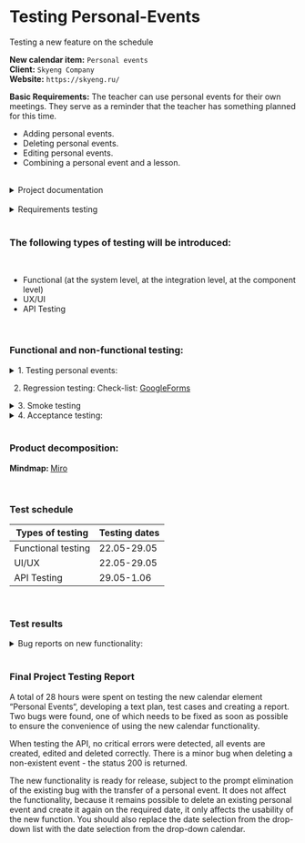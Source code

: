 # Testing Personal-Events
 Testing a new feature on the schedule

<b>New calendar item:</b> `Personal events` <br>
<b>Client:</b> `Skyeng Company` <br>
<b>Website:</b> `https://skyeng.ru/` <br>

<b>Basic Requirements:</b> The teacher can use personal events for their own meetings. They serve as a reminder that the teacher has something planned for this time.
<ul>
<li> Adding personal events. </li>
<li> Deleting personal events. </li>
<li> Editing personal events. </li>
<li> Combining a personal event and a lesson. </li>
</ul>

<br>

<details><summary>Project documentation</summary><br>

We have added a new element to the calendar — `personal events`. <br>
The teacher can use personal events for their own meetings. <br>
They serve as a reminder that the teacher has something planned for this time. <br>

 ![image](https://user-images.githubusercontent.com/115921753/202154586-f287e898-00e2-4a54-8666-169fb0e6ca4c.png)

<h3><b>Operations with personal events:</b></h3><br>
<ins>Adding personal events.</ins><br>
The teacher can add a personal event in two ways:
 
<ul>
 <li> click into the slot, </li>
 <li> click on the plus sign. </li>
</ul>
 
When adding a personal event:
 
<ul>
 <li> The name is a required parameter, but no more than 40 characters. </li>
 <li> Date and time are required parameters. </li>
 <li> Description — optional to fill in, there is no limit on characters. You can't insert pictures at this stage. Markdowns and links are available. </li>
 <li> The event color is gray by default. </li>
</ul>

![image](https://user-images.githubusercontent.com/115921753/202159943-37ccfc58-cfc0-41dc-af64-7b7e858ebb5b.png)

<ins> Deleting personal events. </ins> <br>
To delete a personal event, click on it and click the "Delete" button.
 
 ![image](https://user-images.githubusercontent.com/115921753/202161387-3b834857-8f9e-4bd8-ac55-ea9ff0600eff.png)

<ins> Editing personal events. </ins> <br>
In order to edit a personal event, you need to click on it and click "Edit". <br>
When editing, you can change:

<ul>
 <li> title, </li>
 <li> colour, </li>
 <li> description, </li>
 <li> time. </li>
</ul>
 
![image](https://user-images.githubusercontent.com/115921753/202164925-5d37694b-33d0-41bf-a41d-30d23ec97515.png)

<ins> Combining a personal event and a lesson. </ins><br>
If the event and the lesson coincide in time, the lesson is always displayed above everything. <br>
If two events occur at the same time, the one that was created last is displayed above. <br>
 
![image](https://user-images.githubusercontent.com/115921753/202165484-fab20d20-7d75-47f1-b192-67f7fd6ddd6a.png)
 
</details>

<br>

<details><summary>Requirements testing</summary><br>

| Requirement | Question to requirement |
| ----------- | ----------- |
| The teacher can add a personal event in two ways:<br> - click on the slot, <br> - click on the plus. | The description of the location of the “slot” and “plus" is missing. |
| When editing, you can change: <br> - name, <br> - color, <br> - description, <br> - time. | The possibility of changing the date is missing from the list. |
| When adding a personal event: <br> - The name is a mandatory parameter, but no more than 40 characters. | What are the limitations on the validity/invalidity of the accepted values. |
| Combining a personal event and a lesson. <br> If the event and the lesson coincide in time, the lesson is always displayed above everything. | There is not enough layout to illustrate the correct overlay of the event on the lesson. |
| Deleting personal events. <br> To delete a personal event, click on it and click the "Delete" button. | On the layout, the format of the lesson duration is displayed in minutes. For the convenience of perception, it is worth changing the format to hh:mm. |
| When adding a personal event: <br> - Date and time are required parameters. | There is not enough layout displaying the correct implementation of the date and time selection. |
 
</details>

<br>

<h3>The following types of testing will be introduced:</h3><br>
<ul>
<li> Functional (at the system level, at the integration level, at the component level) </li>
<li> UX/UI </li>
<li> API Testing </li>
</ul><br>
 
<h3> Functional and non-functional testing: </h3>
<details><summary> 1. Testing personal events: </summary><br>
 
<details><summary>Test case: Qase.io screenshots</summary><br>
 
![image](https://user-images.githubusercontent.com/115921753/202199663-248d023a-8ab8-49d6-8c7c-d73408516cb5.png)

![image](https://user-images.githubusercontent.com/115921753/202199808-2f162d9c-5eab-4d68-9d2e-1ddbfde8f06e.png)

![image](https://user-images.githubusercontent.com/115921753/202199884-8a3267d4-b489-4680-b5b3-1ad473af495d.png)

</details>
 
- Check-list: [GoogleForms](https://docs.google.com/spreadsheets/d/1enX6mXvP5Iyqux22HUFBBASAZLnSvlqmW2QBrSLgYHU/edit?usp=sharing)
  
<details><summary> Postman collections: screenshots </summary><br>
 
![Снимок экрана (21)](https://user-images.githubusercontent.com/115921753/202204698-aec6248a-8498-4569-8a49-57747204095f.png)

![Снимок экрана (22)](https://user-images.githubusercontent.com/115921753/202204724-59f371fc-51eb-4c49-acf1-ad8c0fa04d52.png)
 
![Снимок экрана (25)](https://user-images.githubusercontent.com/115921753/202205151-a153bf9c-1555-4d3c-9679-a1f99fd51131.png)

![Снимок экрана (23)](https://user-images.githubusercontent.com/115921753/202205170-19c5fc97-95b3-4dd8-a02e-5d5bba017ee3.png)

![Снимок экрана (26)](https://user-images.githubusercontent.com/115921753/202205231-1d1a6724-04d6-4149-bdf9-53de94f2871f.png)
 
![Снимок экрана (27)](https://user-images.githubusercontent.com/115921753/202205504-852eb1c1-fa90-4f77-9d5f-1c8f0b5e0407.png)

![Снимок экрана (28)](https://user-images.githubusercontent.com/115921753/202205541-1069e7d3-74e3-4476-8228-638889cb9878.png)

![Снимок экрана (29)](https://user-images.githubusercontent.com/115921753/202205607-f8aa0e7c-bb95-4f3b-9bae-1bdabb545549.png)

![Снимок экрана (30)](https://user-images.githubusercontent.com/115921753/202205635-bf48cf68-96fd-4a0b-9116-79e05cfd249e.png)

</details>
 
<details><summary> Postman testrun: screenshots </summary><br>
 
![Снимок экрана (32)](https://user-images.githubusercontent.com/115921753/202204111-2a4bb77b-b46f-42c7-a33e-4e2884118bc1.png)

![Снимок экрана (33)](https://user-images.githubusercontent.com/115921753/202204121-d546b915-6138-4ff0-8523-736ae6ac3599.png)

</details>
  
</details>

2. Regression testing: Check-list: [GoogleForms](https://docs.google.com/spreadsheets/d/11lGdAUcPdgT6_QC5UakRav8jw0p9qTYpEZXBPFVAcd8/edit?usp=sharing)

<details><summary> 3. Smoke testing </summary><br>
 
<details><summary> Test case </summary><br>

![image](https://user-images.githubusercontent.com/115921753/202216191-f27a9591-e02d-4902-b9b3-36f6855f7b14.png)

![image](https://user-images.githubusercontent.com/115921753/202216392-a1697d1d-a979-4115-aea9-cb4bff62a53d.png)

![image](https://user-images.githubusercontent.com/115921753/202216488-6468e6b0-c052-4604-aa10-92777d2084c9.png)
 
</details>
 
<details><summary> Test run </summary><br>

![image](https://user-images.githubusercontent.com/115921753/202216614-058c5dc0-9d57-412d-9f21-8b4ee9a2f1b3.png)

</details>

</details>

<details><summary> 4. Acceptance testing: </summary><br>
 
![image](https://user-images.githubusercontent.com/115921753/202217490-94eca83a-da1a-4864-ad3c-47b18a4d74ac.png)

</details>

<br>
 
<h3> Product decomposition: </h3>

<b> Mindmap: </b> [Miro](https://miro.com/app/board/uXjVOynerHE=/?share_link_id=275660923440) 

<br>
 
<h3> Test schedule </h3>
 
| Types of testing | Testing dates |
| ----------- | ----------- |
| Functional testing | 22.05-29.05 |
| UI/UX | 22.05-29.05 |
| API Testing | 29.05-1.06 |

<br>

<h3> Test results </h3>

<details><summary> Bug reports on new functionality: </summary><br>
 
![image](https://user-images.githubusercontent.com/115921753/202223196-bdbeab79-3a13-4e58-98d1-542498598472.png)

![image](https://user-images.githubusercontent.com/115921753/202223307-f75d1c99-4e27-4c7a-9b8d-c6e585dfb27f.png)

![image](https://user-images.githubusercontent.com/115921753/202223400-0e6d4dc6-b231-4ab4-bae0-a90548f57d67.png)
 
</details>

<br>

<h3> Final Project Testing Report </h3>

A total of 28 hours were spent on testing the new calendar element “Personal Events“, developing a text plan, test cases and creating a report. Two bugs were found, one of which needs to be fixed as soon as possible to ensure the convenience of using the new calendar functionality.

When testing the API, no critical errors were detected, all events are created, edited and deleted correctly. There is a minor bug when deleting a non-existent event - the status 200 is returned.

The new functionality is ready for release, subject to the prompt elimination of the existing bug with the transfer of a personal event. It does not affect the functionality, because it remains possible to delete an existing personal event and create it again on the required date, it only affects the usability of the new function. You should also replace the date selection from the drop-down list with the date selection from the drop-down calendar.
